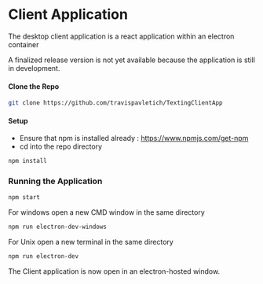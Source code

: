 # Client Application

The desktop client application is a react application within an electron container

A finalized release version is not yet available because the application is still in development.

#### Clone the Repo
```bash
git clone https://github.com/travispavletich/TextingClientApp
```

#### Setup
 - Ensure that npm is installed already : https://www.npmjs.com/get-npm
 - cd into the repo directory
 ```bash 
npm install 
```

### Running the Application
```bash
npm start
```

For windows open a new CMD window in the same directory
```bash
npm run electron-dev-windows
```

For Unix open a new terminal in the same directory
```bash
npm run electron-dev
```

The Client application is now open in an electron-hosted window.
